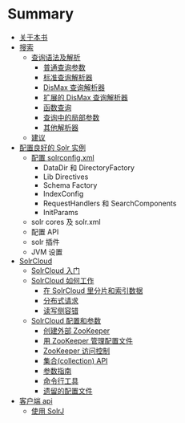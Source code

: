 # Summary

* [关于本书](README.md)
* [搜索](sou_suo.md)
   * [查询语法及解析](cha_xun_yu_fa_ji_jie_xi.md)
       * [普通查询参数](pu_tong_cha_xun_can_shu.md)
       * [标准查询解析器](biao_zhun_cha_xun_jie_xi_qi.md)
       * [DisMax 查询解析器](dismax_cha_xun_jie_xi_qi.md)
       * [扩展的 DisMax 查询解析器](kuo_zhan_de_dismax_cha_xun_jie_xi_qi.md)
       * [函数查询](han_shu_cha_xun.md)
       * [查询中的局部参数](cha_xun_zhong_de_ju_bu_can_shu.md)
       * [其他解析器](qi_ta_jie_xi_qi.md)
   * [建议](jian_yi.md)
* [配置良好的 Solr 实例](pei_zhi_liang_hao_de_solr_shi_li.md)
   * [配置 solrconfig.xml](pei_zhi_solrconfig__xml.md)
       * DataDir 和 DirectoryFactory
       * Lib Directives
       * Schema Factory
       * IndexConfig
       * RequestHandlers 和 SearchComponents
       * InitParams
   * solr cores 及 solr.xml
   * 配置 API
   * solr 插件
   * JVM 设置
* [SolrCloud](solrcloud.md)
   * [SolrCloud 入门](solrcloud_ru_men.md)
   * [SolrCloud 如何工作](solrcloud_ru_he_gong_zuo.md)
       * [在 SolrCloud 里分片和索引数据](zai_solrcloud_li_fen_pian_he_suo_yin_shu_ju.md)
       * [分布式请求](fen_bu_shi_qing_qiu.md)
       * [读写侧容错](du_xie_ce_rong_cuo.md)
   * [SolrCloud 配置和参数](solrcloud_pei_zhi_he_can_shu.md)
       * [创建外部 ZooKeeper](chuang_jian_wai_bu_zookeeper.md)
       * [用 ZooKeeper 管理配置文件](yong_zookeeper_guan_li_pei_zhi_wen_jian.md)
       * [ZooKeeper 访问控制](zookeeper_fang_wen_kong_zhi.md)
       * [集合(collection) API](ji_540828_collection__api.md)
       * [参数指南](can_shu_zhi_nan.md)
       * [命令行工具](ming_ling_xing_gong_ju.md)
       * [遗留的配置文件](yi_liu_de_pei_zhi_wen_jian.md)
* [客户端 api](ke_hu_duan_api.md)
   * [使用 SolrJ](shi_yong_solrj.md)

